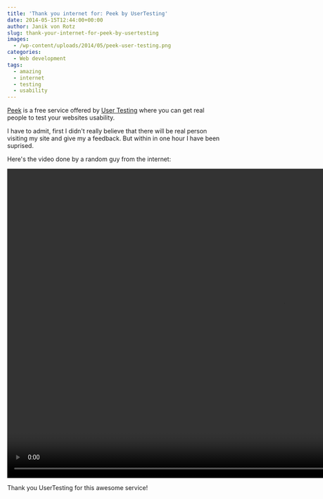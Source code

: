 ```yaml
---
title: 'Thank you internet for: Peek by UserTesting'
date: 2014-05-15T12:44:00+00:00
author: Janik von Rotz
slug: thank-your-internet-for-peek-by-usertesting
images:
  - /wp-content/uploads/2014/05/peek-user-testing.png
categories:
  - Web development
tags:
  - amazing
  - internet
  - testing
  - usability
---
```

[Peek](http://peek.usertesting.com/) is a free service offered by [User Testing](http://www.usertesting.com/) where you can get real people to test your websites usability.

I have to admit, first I didn't really believe that there will be real person visiting my site and give my a feedback. But within in one hour I have been suprised.

Here's the video done by a random guy from the internet: 
<!--more-->
<video width="1280" height="716" controls><source src="/wp-content/uploads/2014/05/UserTesting-Peek-my-website.mp4" type="video/mp4">Your browser does not support the video tag.</video>

Thank you UserTesting for this awesome service!